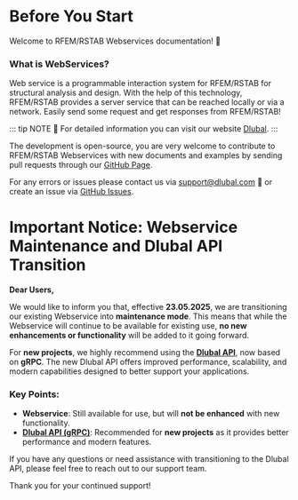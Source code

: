 # Before You Start

Welcome to RFEM/RSTAB Webservices documentation! :book:

### What is WebServices? 

Web service is a programmable interaction system for RFEM/RSTAB for structural analysis and design. With the help of this technology, RFEM/RSTAB provides a server service that can be reached locally or via a network. Easily send some request and get responses from RFEM/RSTAB!

::: tip NOTE 🚩
For detailed information you can visit our website [Dlubal](https://www.dlubal.com/en/solutions/online-services/webservice-and-api).
:::

The development is open-source, you are very welcome to contribute to RFEM/RSTAB Webservices with new documents and examples by sending pull requests through our [GitHub Page](https://github.com/Dlubal-Software).

For any errors or issues please contact us via support@dlubal.com :e-mail: or create an issue via [GitHub Issues](https://github.com/Dlubal-Software/RFEM_Python_Client/issues).


# Important Notice: Webservice Maintenance and Dlubal API Transition

**Dear Users,**

We would like to inform you that, effective **23.05.2025**, we are transitioning our existing Webservice into **maintenance mode**. This means that while the Webservice will continue to be available for existing use, **no new enhancements or functionality** will be added to it going forward.

For **new projects**, we highly recommend using the **[Dlubal API](https://www.dlubal.com/en/solutions/dlubal-api/dlubal-api-ii)**, now based on **gRPC**. The new Dlubal API offers improved performance, scalability, and modern capabilities designed to better support your applications.

### Key Points:
- **Webservice**: Still available for use, but will **not be enhanced** with new functionality.
- **[Dlubal API (gRPC)](https://www.dlubal.com/en/solutions/dlubal-api/dlubal-api-ii)**: Recommended for **new projects** as it provides better performance and modern features.

If you have any questions or need assistance with transitioning to the Dlubal API, please feel free to reach out to our support team.

Thank you for your continued support!